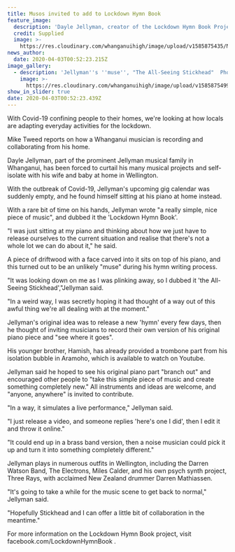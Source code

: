 ```yaml
---
title: Musos invited to add to Lockdown Hymn Book
feature_image:
  description: 'Dayle Jellyman, creator of the Lockdown Hymn Book Project.'
  credit: Supplied
  image: >-
    https://res.cloudinary.com/whanganuihigh/image/upload/v1585875435/News/Dale_Jellyman._Chron_3.4.20.jpg
news_author:
  date: 2020-04-03T00:52:23.215Z
image_gallery:
  - description: 'Jellyman''s ''muse'', "The All-Seeing Stickhead"  Photo / Supplied.'
    image: >-
      https://res.cloudinary.com/whanganuihigh/image/upload/v1585875499/News/Dale_Jellyman.._Chron_3.4.20.jpg
show_in_slider: true
date: 2020-04-03T00:52:23.439Z
---
```

With Covid-19 confining people to their homes, we're looking at how locals are adapting everyday activities for the lockdown.

Mike Tweed reports on how a Whanganui musician is recording and collaborating from his home.

Dayle Jellyman, part of the prominent Jellyman musical family in Whanganui, has been forced to curtail his many musical projects and self-isolate with his wife and baby at home in Wellington.

With the outbreak of Covid-19, Jellyman's upcoming gig calendar was suddenly empty, and he found himself sitting at his piano at home instead.

With a rare bit of time on his hands, Jellyman wrote "a really simple, nice piece of music", and dubbed it the 'Lockdown Hymn Book'.

"I was just sitting at my piano and thinking about how we just have to release ourselves to the current situation and realise that there's not a whole lot we can do about it," he said.

A piece of driftwood with a face carved into it sits on top of his piano, and this turned out to be an unlikely "muse" during his hymn writing process.

"It was looking down on me as I was plinking away, so I dubbed it 'the All-Seeing Stickhead',"Jellyman said.

"In a weird way, I was secretly hoping it had thought of a way out of this awful thing we're all dealing with at the moment."

Jellyman's original idea was to release a new 'hymn' every few days, then he thought of inviting musicians to record their own version of his original piano piece and "see where it goes".

His younger brother, Hamish, has already provided a trombone part from his isolation bubble in Aramoho, which is available to watch on Youtube.

Jellyman said he hoped to see his original piano part "branch out" and encouraged other people to "take this simple piece of music and create something completely new." All instruments and ideas are welcome, and "anyone, anywhere" is invited to contribute.

"In a way, it simulates a live performance," Jellyman said.

"I just release a video, and someone replies 'here's one I did', then I edit it and throw it online."

"It could end up in a brass band version, then a noise musician could pick it up and turn it into something completely different."

Jellyman plays in numerous outfits in Wellington, including the Darren Watson Band, The Electrons, Miles Calder, and his own psych synth project, Three Rays, with acclaimed New Zealand drummer Darren Mathiassen.

"It's going to take a while for the music scene to get back to normal," Jellyman said.

"Hopefully Stickhead and I can offer a little bit of collaboration in the meantime."

For more information on the Lockdown Hymn Book project, visit facebook.com/LockdownHymnBook .
